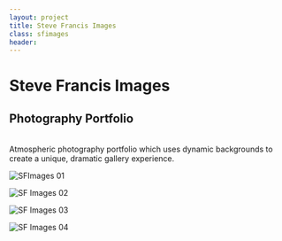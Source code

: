 ```yaml
---
layout: project
title: Steve Francis Images
class: sfimages
header:
---
```


# Steve Francis Images

## Photography Portfolio

<br/>
Atmospheric photography portfolio which uses dynamic backgrounds to create a unique, dramatic gallery experience.

![SFImages 01](https://demontrout-ltstorage.s3.amazonaws.com/2016/sfimages_02.jpg)

![SF Images 02](https://demontrout-ltstorage.s3.amazonaws.com/2016/sfimages_01.jpg)

![SF Images 03](https://demontrout-ltstorage.s3.amazonaws.com/2016/sfimages_03.jpg)

![SF Images 04](https://demontrout-ltstorage.s3.amazonaws.com/2016/sfimages_04.jpg)
